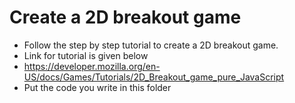 # Create a 2D breakout game

- Follow the step by step tutorial to create a 2D breakout game.
- Link for tutorial is given below
- https://developer.mozilla.org/en-US/docs/Games/Tutorials/2D_Breakout_game_pure_JavaScript
- Put the code you write in this folder
